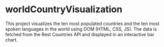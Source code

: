 # worldCountryVisualization
This project visualizes the ten most populated countries and the ten most spoken languages in the world using DOM (HTML, CSS, JS). The data is fetched from the Rest Countries API and displayed in an interactive bar chart.
